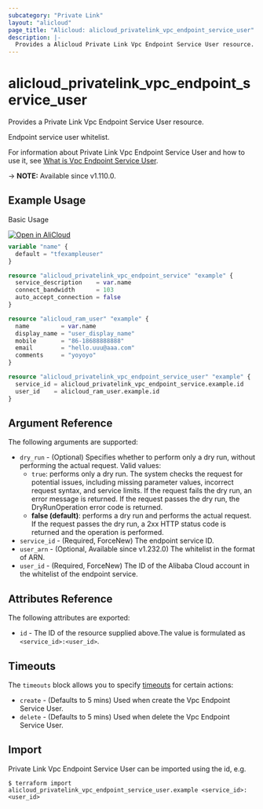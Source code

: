 ```yaml
---
subcategory: "Private Link"
layout: "alicloud"
page_title: "Alicloud: alicloud_privatelink_vpc_endpoint_service_user"
description: |-
  Provides a Alicloud Private Link Vpc Endpoint Service User resource.
---
```


# alicloud_privatelink_vpc_endpoint_service_user

Provides a Private Link Vpc Endpoint Service User resource.

Endpoint service user whitelist.

For information about Private Link Vpc Endpoint Service User and how to use it, see [What is Vpc Endpoint Service User](https://www.alibabacloud.com/help/en/privatelink/latest/api-privatelink-2020-04-15-addusertovpcendpointservice).

-> **NOTE:** Available since v1.110.0.

## Example Usage

Basic Usage

<div style="display: block;margin-bottom: 40px;"><div class="oics-button" style="float: right;position: absolute;margin-bottom: 10px;">
  <a href="https://api.aliyun.com/terraform?resource=alicloud_privatelink_vpc_endpoint_service_user&exampleId=4dd99c3d-edbb-793b-9ab6-dc2f06139de5919ea744&activeTab=example&spm=docs.r.privatelink_vpc_endpoint_service_user.0.4dd99c3ded&intl_lang=EN_US" target="_blank">
    <img alt="Open in AliCloud" src="https://img.alicdn.com/imgextra/i1/O1CN01hjjqXv1uYUlY56FyX_!!6000000006049-55-tps-254-36.svg" style="max-height: 44px; max-width: 100%;">
  </a>
</div></div>

```terraform
variable "name" {
  default = "tfexampleuser"
}

resource "alicloud_privatelink_vpc_endpoint_service" "example" {
  service_description    = var.name
  connect_bandwidth      = 103
  auto_accept_connection = false
}

resource "alicloud_ram_user" "example" {
  name         = var.name
  display_name = "user_display_name"
  mobile       = "86-18688888888"
  email        = "hello.uuu@aaa.com"
  comments     = "yoyoyo"
}

resource "alicloud_privatelink_vpc_endpoint_service_user" "example" {
  service_id = alicloud_privatelink_vpc_endpoint_service.example.id
  user_id    = alicloud_ram_user.example.id
}
```

## Argument Reference

The following arguments are supported:
* `dry_run` - (Optional) Specifies whether to perform only a dry run, without performing the actual request. Valid values:
  - `true`: performs only a dry run. The system checks the request for potential issues, including missing parameter values, incorrect request syntax, and service limits. If the request fails the dry run, an error message is returned. If the request passes the dry run, the DryRunOperation error code is returned.
  - **false (default)**: performs a dry run and performs the actual request. If the request passes the dry run, a 2xx HTTP status code is returned and the operation is performed.
* `service_id` - (Required, ForceNew) The endpoint service ID.
* `user_arn` - (Optional, Available since v1.232.0) The whitelist in the format of ARN.
* `user_id` - (Required, ForceNew) The ID of the Alibaba Cloud account in the whitelist of the endpoint service.

## Attributes Reference

The following attributes are exported:
* `id` - The ID of the resource supplied above.The value is formulated as `<service_id>:<user_id>`.

## Timeouts

The `timeouts` block allows you to specify [timeouts](https://www.terraform.io/docs/configuration-0-11/resources.html#timeouts) for certain actions:
* `create` - (Defaults to 5 mins) Used when create the Vpc Endpoint Service User.
* `delete` - (Defaults to 5 mins) Used when delete the Vpc Endpoint Service User.

## Import

Private Link Vpc Endpoint Service User can be imported using the id, e.g.

```shell
$ terraform import alicloud_privatelink_vpc_endpoint_service_user.example <service_id>:<user_id>
```